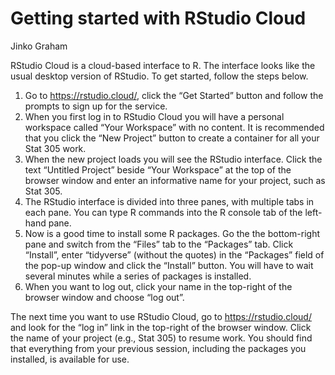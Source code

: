 Getting started with RStudio Cloud
================
Jinko Graham

RStudio Cloud is a cloud-based interface to R. The interface looks like
the usual desktop version of RStudio. To get started, follow the steps
below.

1.  Go to <https://rstudio.cloud/>, click the “Get Started” button and
    follow the prompts to sign up for the service.
2.  When you first log in to RStudio Cloud you will have a personal
    workspace called “Your Workspace” with no content. It is recommended
    that you click the “New Project” button to create a container for
    all your Stat 305 work.
3.  When the new project loads you will see the RStudio interface. Click
    the text “Untitled Project” beside “Your Workspace” at the top of
    the browser window and enter an informative name for your project,
    such as Stat 305.
4.  The RStudio interface is divided into three panes, with multiple
    tabs in each pane. You can type R commands into the R console tab of
    the left-hand pane.
5.  Now is a good time to install some R packages. Go the the
    bottom-right pane and switch from the “Files” tab to the “Packages”
    tab. Click “Install”, enter “tidyverse” (without the quotes) in the
    “Packages” field of the pop-up window and click the “Install”
    button. You will have to wait several minutes while a series of
    packages is installed.
6.  When you want to log out, click your name in the top-right of the
    browser window and choose “log out”.

The next time you want to use RStudio Cloud, go to
<https://rstudio.cloud/> and look for the “log in” link in the top-right
of the browser window. Click the name of your project (e.g., Stat 305)
to resume work. You should find that everything from your previous
session, including the packages you installed, is available for use.
